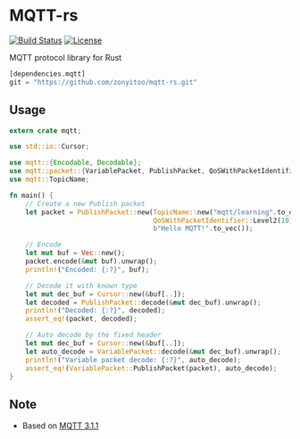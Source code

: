 # MQTT-rs

[![Build Status](https://img.shields.io/travis/zonyitoo/mqtt-rs.svg)](https://travis-ci.org/zonyitoo/mqtt-rs)
[![License](https://img.shields.io/github/license/zonyitoo/mqtt-rs.svg)](https://github.com/zonyitoo/mqtt-rs)

MQTT protocol library for Rust

```rust
[dependencies.mqtt]
git = "https://github.com/zonyitoo/mqtt-rs.git"
```

## Usage

```rust
extern crate mqtt;

use std::io::Cursor;

use mqtt::{Encodable, Decodable};
use mqtt::packet::{VariablePacket, PublishPacket, QoSWithPacketIdentifier};
use mqtt::TopicName;

fn main() {
    // Create a new Publish packet
    let packet = PublishPacket::new(TopicName::new("mqtt/learning".to_owned()).unwrap(),
                                    QoSWithPacketIdentifier::Level2(10),
                                    b"Hello MQTT!".to_vec());

    // Encode
    let mut buf = Vec::new();
    packet.encode(&mut buf).unwrap();
    println!("Encoded: {:?}", buf);

    // Decode it with known type
    let mut dec_buf = Cursor::new(&buf[..]);
    let decoded = PublishPacket::decode(&mut dec_buf).unwrap();
    println!("Decoded: {:?}", decoded);
    assert_eq!(packet, decoded);

    // Auto decode by the fixed header
    let mut dec_buf = Cursor::new(&buf[..]);
    let auto_decode = VariablePacket::decode(&mut dec_buf).unwrap();
    println!("Variable packet decode: {:?}", auto_decode);
    assert_eq!(VariablePacket::PublishPacket(packet), auto_decode);
}
```

## Note

* Based on [MQTT 3.1.1](http://docs.oasis-open.org/mqtt/mqtt/v3.1.1/os/mqtt-v3.1.1-os.html)
